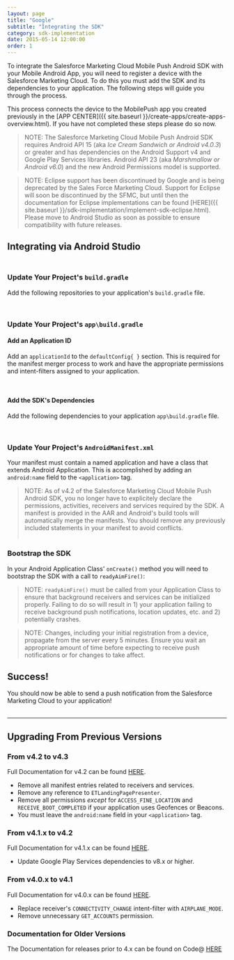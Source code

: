 ```yaml
---
layout: page
title: "Google"
subtitle: "Integrating the SDK"
category: sdk-implementation
date: 2015-05-14 12:00:00
order: 1
---
```


To integrate the Salesforce Marketing Cloud Mobile Push Android SDK with your Mobile Android App, you will need to register a device with the Salesforce Marketing Cloud. To do this you must add the SDK and its dependencies to your application.  The following steps will guide you through the process.

This process connects the device to the MobilePush app you created previously in the [APP CENTER]({{ site.baseurl }}/create-apps/create-apps-overview.html). If you have not completed these steps please do so now.<br/>

> NOTE: The Salesforce Marketing Cloud Mobile Push Android SDK requires Android API 15 (aka _Ice Cream Sandwich or Android v4.0.3_) or greater and has dependencies on the Android Support v4 and Google Play Services libraries.  Android API 23 (aka _Marshmallow or Android v6.0_) and the new Android Permissions model is supported.<br/>

> NOTE: Eclipse support has been discontinued by Google and is being deprecated by the Sales Force Marketing Cloud.  Support for Eclipse will soon be discontinued by the SFMC, but until then the documentation for Eclipse implementations can be found [HERE]({{ site.baseurl }}/sdk-implementation/implement-sdk-eclipse.html). Please move to Android Studio as soon as possible to ensure compatibility with future releases.<br/>

## Integrating via Android Studio<br/><br/>

### Update Your Project's `build.gradle`
Add the following repositories to your application's `build.gradle` file.
<script src="https://gist.github.com/sfmc-mobilepushsdk/83bd7b645aeaf4c586cd.js"></script><br/>

### Update Your Project's `app\build.gradle`

#### Add an Application ID
Add an `applicationId` to the `defaultConfig{ }` section.  This is required for the manifest merger process to work and have the appropriate permissions and intent-filters assigned to your application.
<script src="https://gist.github.com/sfmc-mobilepushsdk/f67cb31c44328870f6e1.js"></script><br/>

#### Add the SDK's Dependencies
Add the following dependencies to your application `app\build.gradle` file.
<script src="https://gist.github.com/sfmc-mobilepushsdk/086bd8b65afc8d99c222.js"></script><br/>

### Update Your Project's `AndroidManifest.xml`
Your manifest must contain a named application and have a class that extends Android Application.  This is accomplished by adding an `android:name` field to the `<application>` tag.
<script src="https://gist.github.com/sfmc-mobilepushsdk/8b3d059b5382f40c92a8.js"></script>

> NOTE: As of v4.2 of the Salesforce Marketing Cloud Mobile Push Android SDK, you no longer have to explicitely declare the permissions, activities, receivers and services required by the SDK.  A manifest is provided in the AAR and Android's build tools will automatically merge the manifests. You should remove any previously included statements in your manifest to avoid conflicts.<br/><br/>

### <a name="bootstrap"></a>Bootstrap the SDK
In your Android Application Class' `onCreate()` method you will need to bootstrap the SDK with a call to `readyAimFire()`:
<script src="https://gist.github.com/sfmc-mobilepushsdk/a1f32591efa5fcfb6943.js"></script>

> NOTE: `readyAimFire()` must be called from your Application Class to ensure that background receivers and services can be initialized properly.  Failing to do so will result in 1) your application failing to receive background push notifications, location updates, etc. and 2) potentially crashes.<br/>

> NOTE: Changes, including your initial registration from a device, propagate from the server every 5 minutes.  Ensure you wait an appropriate amount of time before expecting to receive push notifications or for changes to take affect.<br/>

## Success!
You should now be able to send a push notification from the Salesforce Marketing Cloud to your application!<br/><br/>

---

## Upgrading From Previous Versions

### From v4.2 to v4.3
Full Documentation for v4.2 can be found [HERE](http://salesforce-marketingcloud.github.io/JB4A-SDK-Android-v4.2.0/).

* Remove all manifest entries related to receivers and services.
* Remove any reference to `ETLandingPagePresenter`.
* Remove all permissions _*except*_ for `ACCESS_FINE_LOCATION` and `RECEIVE_BOOT_COMPLETED` if your application uses Geofences or Beacons.
* You must leave the `android:name` field in your `<application>` tag.

### From v4.1.x to v4.2
Full Documentation for v4.1.x can be found [HERE](http://salesforce-marketingcloud.github.io/JB4A-SDK-Android-v4.1.0/).

* Update Google Play Services dependencies to v8.x or higher.

### From v4.0.x to v4.1
Full Documentation for v4.0.x can be found [HERE](http://salesforce-marketingcloud.github.io/JB4A-SDK-Android-v4.0.0/).

* Replace receiver's `CONNECTIVITY_CHANGE` intent-filter with `AIRPLANE_MODE`.
* Remove unnecessary `GET_ACCOUNTS` permission.

### Documentation for Older Versions
The Documentation for releases prior to 4.x can be found on Code@ [HERE](https://code.exacttarget.com/apis-sdks/journey-builder-for-apps)
